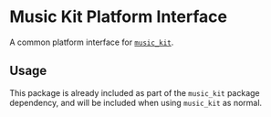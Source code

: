# Music Kit Platform Interface

A common platform interface for [`music_kit`](https://github.com/misiio/flutter_music_kit/tree/master/music_kit).

## Usage

This package is already included as part of the `music_kit` package dependency, and will
be included when using `music_kit` as normal.